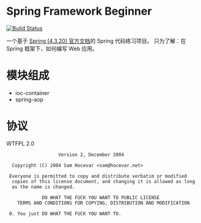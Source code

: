 # Spring Framework Beginner 

[![Build Status](https://travis-ci.org/bonjourcs/spring-framework-beginner.svg?branch=master)](https://travis-ci.org/bonjourcs/spring-framework-beginner)

一个基于 [Spring (4.3.20) 官方文档](https://docs.spring.io/spring/docs/4.3.20.RELEASE/spring-framework-reference/htmlsingle/)的 Spring 代码练习项目。
只为了解：在 Spring 框架下，如何编写 Web 应用。

# 模块组成

- ioc-container
- spring-aop

# 协议

WTFPL 2.0

```
                   Version 2, December 2004
  
  Copyright (C) 2004 Sam Hocevar <sam@hocevar.net>
  
 Everyone is permitted to copy and distribute verbatim or modified
  copies of this license document, and changing it is allowed as long
  as the name is changed.
  
             DO WHAT THE FUCK YOU WANT TO PUBLIC LICENSE
    TERMS AND CONDITIONS FOR COPYING, DISTRIBUTION AND MODIFICATION
  
 0. You just DO WHAT THE FUCK YOU WANT TO.
 
```
